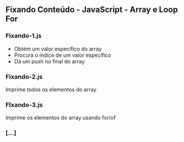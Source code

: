 ## Fixando Conteúdo - JavaScript - Array e Loop For

### Fixando-1.js

- Obtém um valor específico do array
- Procura o índice de um valor específico
- Dá um push no final do array

### Fixando-2.js

Imprime todos os elementos do array

### FIxando-3.js

Imprime os elementos do array usando for/of

### [...]
